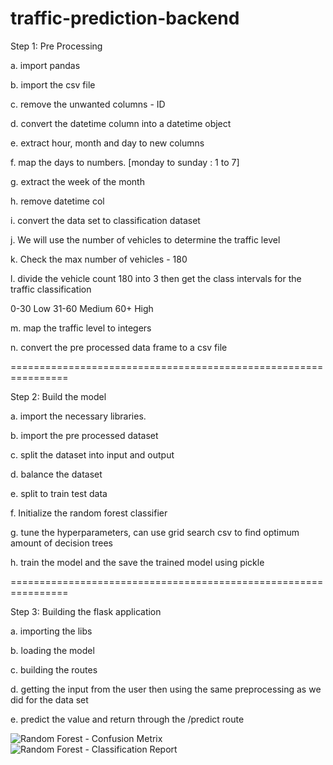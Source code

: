# traffic-prediction-backend

Step 1: Pre Processing

a. import pandas

b. import the csv file

c. remove the unwanted columns - ID

d. convert the datetime column into a datetime object

e. extract hour, month and day to new columns

f. map the days to numbers. [monday to sunday : 1 to 7]

g. extract the week of the month

h. remove datetime col

i. convert the data set to classification dataset

j. We will use the number of vehicles to determine the traffic level

k. Check the max number of vehicles - 180

l. divide the vehicle count 180 into 3 then get the class intervals for the traffic classification

0-30 Low
31-60 Medium
60+ High

m. map the traffic level to integers

n. convert the pre processed data frame to a csv file

================================================================

Step 2: Build the model

a. import the necessary libraries.

b. import the pre processed dataset

c. split the dataset into input and output

d. balance the dataset

e. split to train test data

f. Initialize the random forest classifier

g. tune the hyperparameters, can use grid search csv to find optimum amount of decision trees

h. train the model and the save the trained model using pickle

================================================================

Step 3: Building the flask application

a. importing the libs

b. loading the model

c. building the routes

d. getting the input from the user then using the same preprocessing as we did for the data set

e. predict the value and return through the /predict route




![Random Forest - Confusion Metrix](https://github.com/Manuja100/traffic-prediction-backend/assets/99438342/2540c1cd-785b-426c-a234-c9c815bdacf3)
![Random Forest - Classification Report](https://github.com/Manuja100/traffic-prediction-backend/assets/99438342/03cc0c3b-1ae1-4dc4-8b44-38700ee914d3)


